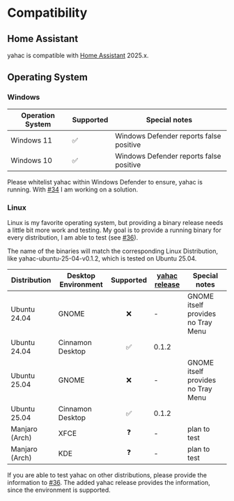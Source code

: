 # Compatibility

## Home Assistant

yahac is compatible with [Home Assistant](https://www.home-assistant.io/) 2025.x.

## Operating System

### Windows

| Operation System | Supported | Special notes |
| ---------------- | --------- | ------------- |
| Windows 11       | ✅       | Windows Defender reports false positive |
| Windows 10       | ✅       | Windows Defender reports false positive |

Please whitelist yahac within Windows Defender to ensure, yahac is running. With [#34](https://github.com/dseichter/yahac/issues/34) I am working on a solution.

### Linux

Linux is my favorite operating system, but providing a binary release needs a little bit more work and testing.
My goal is to provide a running binary for every distribution, I am able to test (see [#36](https://github.com/dseichter/yahac/issues/36)).

The name of the binaries will match the corresponding Linux Distribution, like yahac-ubuntu-25-04-v0.1.2, which is tested on Ubuntu 25.04.

| Distribution   | Desktop Environment | Supported | [yahac release](https://github.com/dseichter/yahac/releases) | Special notes                       |
| -------------- | ------------------- | :-------: | ---------------- | ----------------------------------- |
| Ubuntu 24.04   | GNOME               | ❌        | -                | GNOME itself provides no Tray Menu |
| Ubuntu 24.04   | Cinnamon Desktop    | ✅        | 0.1.2           |                                    |
| Ubuntu 25.04   | GNOME               | ❌        | -                | GNOME itself provides no Tray Menu |
| Ubuntu 25.04   | Cinnamon Desktop    | ✅        | 0.1.2           |                                    |
| Manjaro (Arch) | XFCE                | ❓️        | -                | plan to test                       |
| Manjaro (Arch) | KDE                 | ❓️        | -                | plan to test                       |

If you are able to test yahac on other distributions, please provide the information to [#36](https://github.com/dseichter/yahac/issues/36).
The added yahac release provides the information, since the environment is supported.
